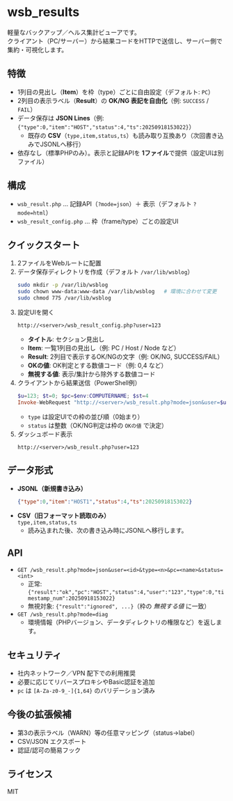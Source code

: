 # wsb_results

軽量なバックアップ／ヘルス集計ビューアです。  
クライアント（PC/サーバー）から結果コードをHTTPで送信し、サーバー側で集約・可視化します。

## 特徴
- 1列目の見出し（**Item**）を枠（type）ごとに自由設定（デフォルト: `PC`）
- 2列目の表示ラベル（**Result**）の **OK/NG 表記を自由化**（例: `SUCCESS` / `FAIL`）
- データ保存は **JSON Lines**（例: `{"type":0,"item":"HOST","status":4,"ts":20250918153022}`）
  - 既存の **CSV**（`type,item,status,ts`）も読み取り互換あり（次回書き込みでJSONLへ移行）
- 依存なし（標準PHPのみ）。表示と記録APIを **1ファイル**で提供（設定UIは別ファイル）

## 構成
- `wsb_result.php` … 記録API（`?mode=json`）＋ 表示（デフォルト `?mode=html`）
- `wsb_result_config.php` … 枠（frame/type）ごとの設定UI

## クイックスタート
1. 2ファイルをWebルートに配置
2. データ保存ディレクトリを作成（デフォルト `/var/lib/wsblog`）
   ```bash
   sudo mkdir -p /var/lib/wsblog
   sudo chown www-data:www-data /var/lib/wsblog   # 環境に合わせて変更
   sudo chmod 775 /var/lib/wsblog
   ```
3. 設定UIを開く  
   ```
   http://<server>/wsb_result_config.php?user=123
   ```
   - **タイトル**: セクション見出し
   - **Item**: 一覧1列目の見出し（例: PC / Host / Node など）
   - **Result**: 2列目で表示するOK/NGの文字（例: OK/NG, SUCCESS/FAIL）
   - **OKの値**: OK判定とする数値コード（例: 0,4 など）
   - **無視する値**: 表示/集計から除外する数値コード
4. クライアントから結果送信（PowerShell例）
   ```powershell
   $u=123; $t=0; $pc=$env:COMPUTERNAME; $st=4
   Invoke-WebRequest "http://<server>/wsb_result.php?mode=json&user=$u&type=$t&pc=$pc&status=$st"
   ```
   - `type` は設定UIでの枠の並び順（0始まり）
   - `status` は整数（OK/NG判定は枠の `OKの値` で決定）
5. ダッシュボード表示
   ```
   http://<server>/wsb_result.php?user=123
   ```

## データ形式
- **JSONL（新規書き込み）**
  ```json
  {"type":0,"item":"HOST1","status":4,"ts":20250918153022}
  ```
- **CSV（旧フォーマット読取のみ）**  
  `type,item,status,ts`
  - 読み込まれた後、次の書き込み時にJSONLへ移行します。

## API
- `GET /wsb_result.php?mode=json&user=<id>&type=<n>&pc=<name>&status=<int>`
  - 正常: `{"result":"ok","pc":"HOST","status":4,"user":"123","type":0,"timestamp_num":20250918153022}`
  - 無視対象: `{"result":"ignored", ...}`（枠の *無視する値* に一致）
- `GET /wsb_result.php?mode=diag`  
  - 環境情報（PHPバージョン、データディレクトリの権限など）を返します。

## セキュリティ
- 社内ネットワーク／VPN 配下での利用推奨
- 必要に応じてリバースプロキシやBasic認証を追加
- `pc` は `[A-Za-z0-9_-]{1,64}` のバリデーション済み

## 今後の拡張候補
- 第3の表示ラベル（WARN）等の任意マッピング（status→label）
- CSV/JSON エクスポート
- 認証/認可の簡易フック

## ライセンス
MIT
